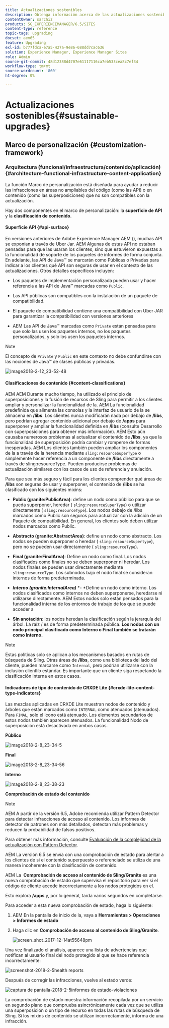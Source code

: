 ```yaml
---
title: Actualizaciones sostenibles
description: Obtenga información acerca de las actualizaciones sostenibles en Adobe Experience Manager 6.4.
contentOwner: sarchiz
products: SG_EXPERIENCEMANAGER/6.5/SITES
content-type: reference
topic-tags: upgrading
docset: aem65
feature: Upgrading
exl-id: b777fdca-e7a5-427a-9e86-688dd7cac636
solution: Experience Manager, Experience Manager Sites
role: Admin
source-git-commit: 48d12388d4707e61117116ca7eb533cea8c7ef34
workflow-type: tm+mt
source-wordcount: '860'
ht-degree: 0%

---
```


# Actualizaciones sostenibles{#sustainable-upgrades}

## Marco de personalización {#customization-framework}

### Arquitectura (funcional/infraestructura/contenido/aplicación)  {#architecture-functional-infrastructure-content-application}

La función Marco de personalización está diseñada para ayudar a reducir las infracciones en áreas no ampliables del código (como las API) o en contenido (como las superposiciones) que no son compatibles con la actualización.

Hay dos componentes en el marco de personalización: la **superficie de API** y la **clasificación de contenido**.

#### Superficie API {#api-surface}

En versiones anteriores de Adobe Experience Manager AEM (), muchas API se exponían a través de Uber Jar. AEM Algunas de estas API no estaban pensadas para que las usaran los clientes, sino que estuvieron expuestas a la funcionalidad de soporte de los paquetes de informes de forma conjunta. En adelante, las API de Java™ se marcarán como Públicas o Privadas para indicar a los clientes qué API son seguras de usar en el contexto de las actualizaciones. Otros detalles específicos incluyen:

* Los paquetes de implementación personalizada pueden usar y hacer referencia a las API de Java™ marcadas como `Public`.

* Las API públicas son compatibles con la instalación de un paquete de compatibilidad.
* El paquete de compatibilidad contiene una compatibilidad con Uber JAR para garantizar la compatibilidad con versiones anteriores
* AEM Las API de Java™ marcadas como `Private` están pensadas para que solo las usen los paquetes internos, no los paquetes personalizados, y solo los usen los paquetes internos.

>[!NOTE]
>
>El concepto de `Private` y `Public` en este contexto no debe confundirse con las nociones de Java™ de clases públicas y privadas.

![image2018-2-12_23-52-48](assets/image2018-2-12_23-52-48.png)

#### Clasificaciones de contenido {#content-classifications}

AEM AEM Durante mucho tiempo, ha utilizado el principio de superposiciones y la fusión de recursos de Sling para permitir a los clientes ampliar y personalizar la funcionalidad de la. AEM La funcionalidad predefinida que alimenta las consolas y la interfaz de usuario de la se almacena en **/libs**. Los clientes nunca modificarán nada por debajo de **/libs**, pero podrían agregar contenido adicional por debajo de **/apps** para superponer y ampliar la funcionalidad definida en **/libs** (consulte Desarrollo con superposiciones para obtener más información). AEM Esto aún causaba numerosos problemas al actualizar el contenido de **/libs**, ya que la funcionalidad de superposición podría cambiar y romperse de formas inesperadas. AEM Los clientes también pueden ampliar los componentes de la a través de la herencia mediante `sling:resourceSuperType` o simplemente hacer referencia a un componente de **/libs** directamente a través de sling:resourceType. Pueden producirse problemas de actualización similares con los casos de uso de referencia y anulación.

Para que sea más seguro y fácil para los clientes comprender qué áreas de **/libs** son seguras de usar y superponer, el contenido de **/libs** se ha clasificado con los siguientes mixins:

* **Public (granite:PublicArea)**: define un nodo como público para que se pueda superponer, heredar ( `sling:resourceSuperType`) o utilizar directamente ( `sling:resourceType`). Los nodos debajo de /libs marcados como Public son seguros para actualizar con la adición de un Paquete de compatibilidad. En general, los clientes solo deben utilizar nodos marcados como Public.

* **Abstracto (granite:AbstractArea)**: define un nodo como abstracto. Los nodos se pueden superponer o heredar ( `sling:resourceSupertype`), pero no se pueden usar directamente ( `sling:resourceType`).

* **Final (granite:FinalArea)**: Define un nodo como final. Los nodos clasificados como finales no se deben superponer ni heredar. Los nodos finales se pueden usar directamente mediante `sling:resourceType`. Los subnodos bajo el nodo final se consideran internos de forma predeterminada.

* ***Interno (granite:InternalArea)*** *- *Define un nodo como interno. Los nodos clasificados como internos no deben superponerse, heredarse ni utilizarse directamente. AEM Estos nodos solo están pensados para la funcionalidad interna de los entornos de trabajo de los que se puede acceder a

* **Sin anotación**: los nodos heredan la clasificación según la jerarquía del árbol. La raíz / es de forma predeterminada pública. **Los nodos con un nodo principal clasificado como Interno o Final también se tratarán como Interno.**

>[!NOTE]
>
>Estas políticas solo se aplican a los mecanismos basados en rutas de búsqueda de Sling. Otras áreas de **/libs**, como una biblioteca del lado del cliente, pueden marcarse como `Internal`, pero podrían utilizarse con la inclusión clientlib estándar. Es importante que un cliente siga respetando la clasificación interna en estos casos.

#### Indicadores de tipo de contenido de CRXDE Lite {#crxde-lite-content-type-indicators}

Las mezclas aplicadas en CRXDE Lite muestran nodos de contenido y árboles que están marcados como `INTERNAL` como atenuados (atenuados). Para `FINAL`, solo el icono está atenuado. Los elementos secundarios de estos nodos también aparecen atenuados. La funcionalidad Nodo de superposición está desactivada en ambos casos.

**Público**

![image2018-2-8_23-34-5](assets/image2018-2-8_23-34-5.png)

**Final**

![image2018-2-8_23-34-56](assets/image2018-2-8_23-34-56.png)

**Interno**

![image2018-2-8_23-38-23](assets/image2018-2-8_23-38-23.png)

**Comprobación de estado del contenido**

>[!NOTE]
>
>AEM A partir de la versión 6.5, Adobe recomienda utilizar Pattern Detector para detectar infracciones de acceso al contenido. Los informes de detector de patrones son más detallados, detectan más problemas y reducen la probabilidad de falsos positivos.
>
>Para obtener más información, consulte [Evaluación de la complejidad de la actualización con Pattern Detector](/help/sites-deploying/pattern-detector.md).

AEM La versión 6.5 se envía con una comprobación de estado para alertar a los clientes de si el contenido superpuesto o referenciado se utiliza de una manera incoherente con la clasificación de contenido.

AEM La **&#x200B; Comprobación de acceso al contenido de Sling/Granite** es una nueva comprobación de estado que supervisa el repositorio para ver si el código de cliente accede incorrectamente a los nodos protegidos en el.

Esto explora **/apps** y, por lo general, tarda varios segundos en completarse.

Para acceder a esta nueva comprobación de estado, haga lo siguiente:

1. AEM En la pantalla de inicio de la, vaya a **Herramientas > Operaciones > Informes de estado**
1. Haga clic en **Comprobación de acceso al contenido de Sling/Granite**.

   ![screen_shot_2017-12-14at55648pm](assets/screen_shot_2017-12-14at55648pm.png)

Una vez finalizado el análisis, aparece una lista de advertencias que notifican al usuario final del nodo protegido al que se hace referencia incorrectamente:

![screenshot-2018-2-5health reports](assets/screenshot-2018-2-5healthreports.png)

Después de corregir las infracciones, vuelve al estado verde:

![captura de pantalla-2018-2-5informes de estado-violaciones](assets/screenshot-2018-2-5healthreports-violations.png)

La comprobación de estado muestra información recopilada por un servicio en segundo plano que comprueba asincrónicamente cada vez que se utiliza una superposición o un tipo de recurso en todas las rutas de búsqueda de Sling. Si los mixins de contenido se utilizan incorrectamente, informa de una infracción.
